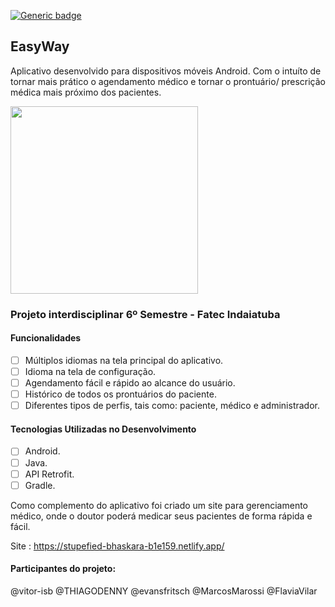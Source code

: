 [![Generic badge](https://img.shields.io/badge/Android%20API-23-green)](https://shields.io/)
## EasyWay 
Aplicativo desenvolvido para dispositivos móveis Android. Com o intuíto de tornar mais prático o agendamento 
médico e tornar o prontuário/ prescrição médica mais próximo dos pacientes.

<img src="https://image.flaticon.com/icons/svg/3068/3068087.svg" height="300">


### Projeto interdisciplinar 6º Semestre - Fatec Indaiatuba

#### Funcionalidades

* [ ] Múltiplos idiomas na tela principal do aplicativo.
* [ ] Idioma na tela de configuração.
* [ ] Agendamento fácil e rápido ao alcance do usuário.
* [ ] Histórico de todos os prontuários do paciente.
* [ ] Diferentes tipos de perfis, tais como: paciente, médico e administrador.

#### Tecnologias Utilizadas no Desenvolvimento

* [ ] Android.
* [ ] Java.
* [ ] API Retrofit.
* [ ] Gradle.

Como complemento do aplicativo foi criado um site para gerenciamento médico, onde o doutor poderá medicar seus pacientes
de forma rápida e fácil. 

Site : https://stupefied-bhaskara-b1e159.netlify.app/

#### Participantes do projeto:

@vitor-isb
@THIAGODENNY
@evansfritsch
@MarcosMarossi
@FlaviaVilar
